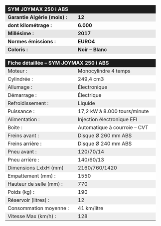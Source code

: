 ﻿---
type: chart
item: 50
cat: maxiscooters-5
---

<div class="tab active" id="specs" style="display: block;">
<table>
<tbody>
    <tr>
        <td colspan="2" align="LEFT" bgcolor="#1C1C1C" width="467" height="20"><span style="font-size: medium;"><span style="color: #ffffff;"><b>SYM JOYMAX 250 i ABS</b></span></span>
        </td>
    </tr>
    <tr>
        <td align="LEFT" bgcolor="#E6E6E6" height="17"><b>Garantie Algérie (mois) :</b></td>
        <td align="LEFT" bgcolor="#E6E6E6"><b>12</b></td>
    </tr>
    <tr>
        <td align="LEFT" height="17"><b>dont kilométrage&nbsp;: </b></td>
        <td align="LEFT"><b>6.000</b></td>
    </tr>
    <tr>
        <td align="LEFT" bgcolor="#E6E6E6" height="17"><b>Millésime&nbsp;:</b></td>
        <td align="LEFT" bgcolor="#E6E6E6"><b>2017</b></td>
    </tr>
    <tr>
        <td align="LEFT" height="17"><b>Normes émissions&nbsp;:</b></td>
        <td align="LEFT"><b>EURO4</b></td>
    </tr>
    <tr>
        <td align="LEFT" bgcolor="#E6E6E6" height="17"><b>Coloris :</b></td>
        <td align="LEFT" bgcolor="#E6E6E6"><b>Noir – Blanc</b></td>
    </tr>
    <tr>
        <td colspan="2" align="LEFT" height="17"></td>
    </tr>
    <tr>
        <td colspan="2" align="LEFT" bgcolor="#1C1C1C" height="20"><b><span style="color: #ffffff; font-size: medium;">Fiche détaillée – SYM JOYMAX 250 i ABS</span></b></td>
    </tr>
    <tr>
        <td align="LEFT" bgcolor="#EEEEEE" height="17">Moteur&nbsp;:</td>
        <td align="LEFT" bgcolor="#EEEEEE">Monocylindre 4 temps</td>
    </tr>
    <tr>
        <td align="LEFT" bgcolor="#FFFFFF" height="17">Cylindrée&nbsp;:</td>
        <td align="LEFT" bgcolor="#FFFFFF">249,4 cm3</td>
    </tr>
    <tr>
        <td align="LEFT" bgcolor="#EEEEEE" height="17">Allumage&nbsp;:</td>
        <td align="LEFT" bgcolor="#EEEEEE">Électronique</td>
    </tr>
    <tr>
        <td align="LEFT" height="17">Démarrage&nbsp;:</td>
        <td align="LEFT">Électrique</td>
    </tr>
    <tr>
        <td align="LEFT" bgcolor="#EEEEEE" height="17">Refroidissement&nbsp;:</td>
        <td align="LEFT" bgcolor="#EEEEEE">Liquide</td>
    </tr>
    <tr>
        <td align="LEFT" bgcolor="#FFFFFF" height="17">Puissance&nbsp;:</td>
        <td align="LEFT" bgcolor="#FFFFFF">17,2 kW à 8.000 tours/minute</td>
    </tr>
    <tr>
        <td align="LEFT" bgcolor="#EEEEEE" height="17">Alimentation&nbsp;:</td>
        <td align="LEFT" bgcolor="#EEEEEE">Injection électronique EFI</td>
    </tr>
    <tr>
        <td align="LEFT" bgcolor="#FFFFFF" height="17">Boite&nbsp;:</td>
        <td align="LEFT" bgcolor="#FFFFFF">Automatique à courroie – CVT</td>
    </tr>
    <tr>
        <td align="LEFT" bgcolor="#EEEEEE" height="17">Freins avant&nbsp;:</td>
        <td align="LEFT" bgcolor="#EEEEEE">Disque Ø 260 mm ABS</td>
    </tr>
    <tr>
        <td align="LEFT" bgcolor="#FFFFFF" height="17">Freins arrière&nbsp;:</td>
        <td align="LEFT" bgcolor="#FFFFFF">Disque Ø 240 mm ABS</td>
    </tr>
    <tr>
        <td align="LEFT" bgcolor="#EEEEEE" height="17">Pneu avant&nbsp;:</td>
        <td align="LEFT" bgcolor="#EEEEEE">120/70/14</td>
    </tr>
    <tr>
        <td align="LEFT" bgcolor="#FFFFFF" height="17">Pneu arrière&nbsp;:</td>
        <td align="LEFT" bgcolor="#FFFFFF">140/60/13</td>
    </tr>
    <tr>
        <td align="LEFT" bgcolor="#EEEEEE" height="17">Dimensions LxlxH (mm)</td>
        <td align="LEFT" bgcolor="#EEEEEE">2160/760/1420</td>
    </tr>
    <tr>
        <td align="LEFT" bgcolor="#FFFFFF" height="17">Empattement (mm)&nbsp;:</td>
        <td align="LEFT" bgcolor="#FFFFFF">1550</td>
    </tr>
    <tr>
        <td align="LEFT" bgcolor="#EEEEEE" height="17">Hauteur de selle (mm)&nbsp;:</td>
        <td align="LEFT" bgcolor="#EEEEEE">770</td>
    </tr>
    <tr>
        <td align="LEFT" bgcolor="#FFFFFF" height="17">Poids (kg)&nbsp;:</td>
        <td align="LEFT" bgcolor="#FFFFFF">190</td>
    </tr>
    <tr>
        <td align="LEFT" bgcolor="#EEEEEE" height="17">Réservoir (litres)&nbsp;:</td>
        <td align="LEFT" bgcolor="#EEEEEE">12</td>
    </tr>
    <tr>
        <td align="LEFT" bgcolor="#FFFFFF" height="17">Consommation moyenne&nbsp;:</td>
        <td align="LEFT" bgcolor="#FFFFFF">41 km/litre</td>
    </tr>
    <tr>
        <td align="LEFT" bgcolor="#EEEEEE" height="17">Vitesse Max (km/h)&nbsp;:</td>
        <td align="LEFT" bgcolor="#EEEEEE">128</td>
    </tr>
</tbody>
</table>
</div>
